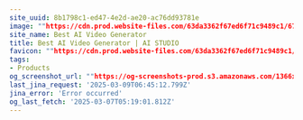 ```yaml
---
site_uuid: 8b1798c1-ed47-4e2d-ae20-ac76dd93781e
image: ""https://cdn.prod.website-files.com/63da3362f67ed6f71c9489c1/67110c3309d814f76db52d4a_aistudios_deepbrainai.png""
site_name: Best AI Video Generator
title: Best AI Video Generator | AI STUDIO
favicon: ""https://cdn.prod.website-files.com/63da3362f67ed6f71c9489c1/6710fc52c1b4308c5d43631c_Favicon_aistudios.svg""
tags:
- Products
og_screenshot_url: ""https://og-screenshots-prod.s3.amazonaws.com/1366x768/80/false/6ef93870f8ed76270b8619ad605ec3ac8d2cd97b58fb9205a8e311117880b243.jpeg""
last_jina_request: '2025-03-09T06:45:12.799Z'
jina_error: 'Error occurred'
og_last_fetch: '2025-03-07T05:19:01.812Z'
---
```


